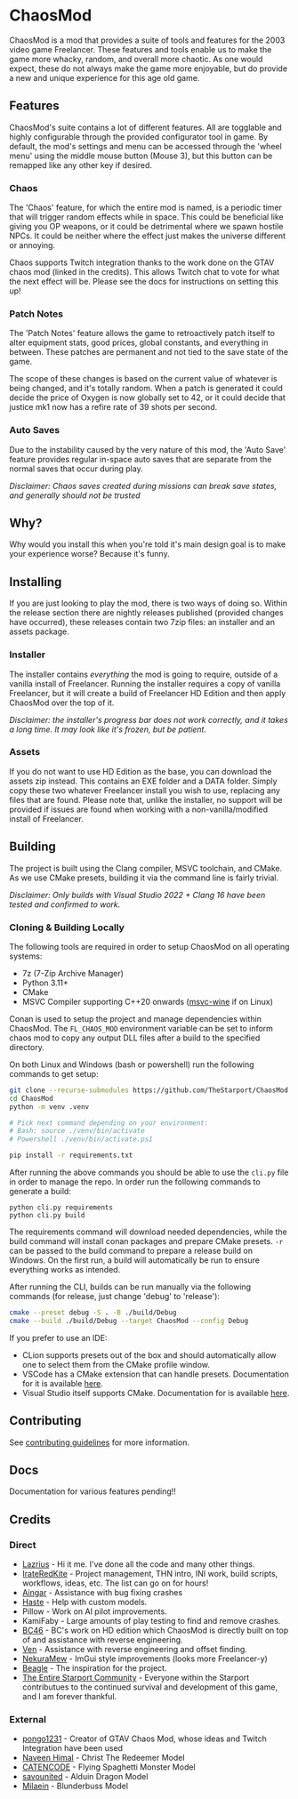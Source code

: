 # ChaosMod
ChaosMod is a mod that provides a suite of tools and features for the 2003 video game Freelancer. 
These features and tools enable us to make the game more whacky, random, and overall more chaotic.
As one would expect, these do not always make the game more enjoyable, 
but do provide a new and unique experience for this age old game.

## Features

ChaosMod's suite contains a lot of different features. All are togglable and highly configurable through the provided
configurator tool in game. By default, the mod's settings and menu can be accessed through the 'wheel menu' using the
middle mouse button (Mouse 3), but this button can be remapped like any other key if desired.

### Chaos
The 'Chaos' feature, for which the entire mod is named, is a periodic timer that will trigger random effects while in space.
This could be beneficial like giving you OP weapons, or it could be detrimental where we spawn hostile NPCs. 
It could be neither where the effect just makes the universe different or annoying.

Chaos supports Twitch integration thanks to the work done on the GTAV chaos mod (linked in the credits). This allows
Twitch chat to vote for what the next effect will be. Please see the docs for instructions on setting this up!

### Patch Notes
The 'Patch Notes' feature allows the game to retroactively patch itself to alter equipment stats, good prices, 
global constants, and everything in between. These patches are permanent and not tied to the save state of the game. 

The scope of these changes is based on the current value of whatever is being changed, and it's totally random. When a 
patch is generated it could decide the price of Oxygen is now globally set to 42, or it could decide that justice mk1 
now has a refire rate of 39 shots per second.

### Auto Saves
Due to the instability caused by the very nature of this mod, the 'Auto Save' feature provides regular in-space auto saves
that are separate from the normal saves that occur during play.

*Disclaimer: Chaos saves created during missions can break save states, and generally should not be trusted*

## Why?
Why would you install this when you're told it's main design goal is to make your experience worse? Because it's funny.

## Installing
If you are just looking to play the mod, there is two ways of doing so. 
Within the release section there are nightly releases published (provided changes have occurred),
these releases contain two 7zip files: an installer and an assets package.

### Installer
The installer contains *everything* the mod is going to require, outside of a vanilla install of Freelancer.
Running the installer requires a copy of vanilla Freelancer, but it will create a build of Freelancer HD Edition and
then apply ChaosMod over the top of it.

*Disclaimer: the installer's progress bar does not work correctly, and it takes a long time. It may look like it's 
frozen, but be patient.*

### Assets
If you do not want to use HD Edition as the base, you can download the assets zip instead.
This contains an EXE folder and a DATA folder. Simply copy these two whatever Freelancer install you wish to use,
replacing any files that are found. Please note that, unlike the installer, no support will be provided if issues are found
when working with a non-vanilla/modified install of Freelancer.

## Building
The project is built using the Clang compiler, MSVC toolchain, and CMake.
As we use CMake presets, building it via the command line is fairly trivial.

*Disclaimer: Only builds with Visual Studio 2022 + Clang 16 have been tested and confirmed to work.*

### Cloning & Building Locally

The following tools are required in order to setup ChaosMod on all operating systems:
- 7z (7-Zip Archive Manager)
- Python 3.11+
- CMake
- MSVC Compiler supporting C++20 onwards ([msvc-wine](https://github.com/mstorsjo/msvc-wine) if on Linux)

Conan is used to setup the project and manage dependencies within ChaosMod. 
The `FL_CHAOS_MOD` environment variable can be set to inform chaos mod to copy any output DLL files after a build
to the specified directory.

On both Linux and Windows (bash or powershell) run the following commands to get setup:
```sh
git clone --recurse-submodules https://github.com/TheStarport/ChaosMod
cd ChaosMod
python -m venv .venv

# Pick next command depending on your environment:
# Bash: source ./venv/bin/activate
# Powershell ./venv/bin/activate.ps1

pip install -r requirements.txt
```

After running the above commands you should be able to use the `cli.py` file in order to manage the repo.
In order run the following commands to generate a build:
```
python cli.py requirements
python cli.py build
```

The requirements command will download needed dependencies, while the build command will install conan packages and
prepare CMake presets. `-r` can be passed to the build command to prepare a release build on Windows. 
On the first run, a build will automatically be run to ensure everything works as intended.

After running the CLI, builds can be run manually via the following commands 
(for release, just change 'debug' to 'release'):
```bash
cmake --preset debug -S . -B ./build/Debug
cmake --build ./build/Debug --target ChaosMod --config Debug
```

If you prefer to use an IDE:
- CLion supports presets out of the box and should automatically allow one to select them from the CMake profile window.
- VSCode has a CMake extension that can handle presets. Documentation for it is available
[here](https://github.com/microsoft/vscode-cmake-tools/blob/main/docs/cmake-presets.md).
- Visual Studio itself supports CMake. Documentation for is available 
[here](https://learn.microsoft.com/en-us/cpp/build/cmake-presets-vs?view=msvc-170).

## Contributing

See [contributing guidelines](CONTRIBUTING.md) for more information.

## Docs
Documentation for various features pending!!

## Credits

### Direct
- [Lazrius](https://github.com/Lazrius) - Hi it me. I've done all the code and many other things. 
- [IrateRedKite](https://github.com/IrateRedKite) - Project management, THN intro, INI work, build scripts, workflows, ideas, etc. The list can go on for hours!
- [Aingar](https://github.com/Aingar) - Assistance with bug fixing crashes
- [Haste](https://github.com/HasteDC) - Help with custom models.
- Pillow - Work on AI pilot improvements.
- KamiFaby - Large amounts of play testing to find and remove crashes.
- [BC46](https://github.com/BC46/freelancer-hd-edition) - BC's work on HD edition which ChaosMod is directly built on top of and assistance with reverse engineering.
- [Ven](https://the-starport.com/forums/user/venemon) - Assistance with reverse engineering and offset finding.
- [NekuraMew](https://the-starport.com/forums/user/nekuramew) - ImGui style improvements (looks more Freelancer-y)
- [Beagle](https://www.twitch.tv/beagsandjam) - The inspiration for the project.
- [The Entire Starport Community](https://the-starport.com) - Everyone within the Starport contributues to the continued survival and development of this game, and I am forever thankful.

### External

- [pongo1231](https://github.com/gta-chaos-mod/ChaosModV) - Creator of GTAV Chaos Mod, whose ideas and Twitch Integration have been used
- [Naveen Himal](https://sketchfab.com/3d-models/christ-the-redeemer-d6f51d0fad7142a08ed26455f84f72ca) - Christ The Redeemer Model
- [CATENCODE](https://sketchfab.com/3d-models/the-flying-spaghetti-monster-7b4dd5fa121a4021875d9b72c7aa52c8) - Flying Spaghetti Monster Model
- [savounited](https://sketchfab.com/3d-models/alduin-dragon-2242802d82f14846bd4a2337a1794701) - Alduin Dragon Model
- [Milaein](https://sketchfab.com/3d-models/low-poly-pirate-blunderbuss-gun-075bb97c059046e1b3c8447b54651d1b) - Blunderbuss Model
